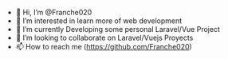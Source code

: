 - 👋 Hi, I’m @Franche020
- 👀 I’m interested in learn more of web development
- 🌱 I’m currently Developing some personal Laravel/Vue Project
- 💞️ I’m looking to collaborate on Laravel/Vuejs Proyects
- 📫 How to reach me (https://github.com/Franche020)

<!---
Franche020/Franche020 is a ✨ special ✨ repository because its `README.md` (this file) appears on your GitHub profile.
You can click the Preview link to take a look at your changes.
--->

